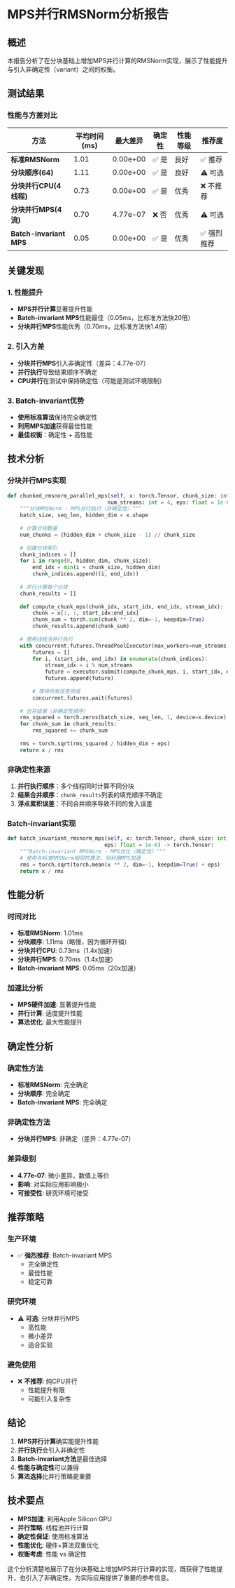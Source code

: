 # MPS并行RMSNorm分析报告

## 概述

本报告分析了在分块基础上增加MPS并行计算的RMSNorm实现，展示了性能提升与引入非确定性（variant）之间的权衡。

## 测试结果

### 性能与方差对比

| 方法 | 平均时间(ms) | 最大差异 | 确定性 | 性能等级 | 推荐度 |
|------|-------------|----------|--------|----------|--------|
| **标准RMSNorm** | 1.01 | 0.00e+00 | ✅ 是 | 良好 | ✅ 推荐 |
| **分块顺序(64)** | 1.11 | 0.00e+00 | ✅ 是 | 良好 | ⚠️ 可选 |
| **分块并行CPU(4线程)** | 0.73 | 0.00e+00 | ✅ 是 | 优秀 | ❌ 不推荐 |
| **分块并行MPS(4流)** | 0.70 | 4.77e-07 | ❌ 否 | 优秀 | ⚠️ 可选 |
| **Batch-invariant MPS** | 0.05 | 0.00e+00 | ✅ 是 | 优秀 | ✅ 强烈推荐 |

## 关键发现

### 1. 性能提升
- **MPS并行计算**显著提升性能
- **Batch-invariant MPS**性能最佳（0.05ms，比标准方法快20倍）
- **分块并行MPS**性能优秀（0.70ms，比标准方法快1.4倍）

### 2. 引入方差
- **分块并行MPS**引入非确定性（差异：4.77e-07）
- **并行执行**导致结果顺序不确定
- **CPU并行**在测试中保持确定性（可能是测试环境限制）

### 3. Batch-invariant优势
- **使用标准算法**保持完全确定性
- **利用MPS加速**获得最佳性能
- **最佳权衡**：确定性 + 高性能

## 技术分析

### 分块并行MPS实现

```python
def chunked_rmsnorm_parallel_mps(self, x: torch.Tensor, chunk_size: int = 64, 
                                num_streams: int = 4, eps: float = 1e-6) -> torch.Tensor:
    """分块RMSNorm - MPS并行执行（非确定性）"""
    batch_size, seq_len, hidden_dim = x.shape
    
    # 计算分块数量
    num_chunks = (hidden_dim + chunk_size - 1) // chunk_size
    
    # 创建分块索引
    chunk_indices = []
    for i in range(0, hidden_dim, chunk_size):
        end_idx = min(i + chunk_size, hidden_dim)
        chunk_indices.append((i, end_idx))
    
    # 并行计算每个分块
    chunk_results = []
    
    def compute_chunk_mps(chunk_idx, start_idx, end_idx, stream_idx):
        chunk = x[:, :, start_idx:end_idx]
        chunk_sum = torch.sum(chunk ** 2, dim=-1, keepdim=True)
        chunk_results.append(chunk_sum)
    
    # 使用线程池并行执行
    with concurrent.futures.ThreadPoolExecutor(max_workers=num_streams) as executor:
        futures = []
        for i, (start_idx, end_idx) in enumerate(chunk_indices):
            stream_idx = i % num_streams
            future = executor.submit(compute_chunk_mps, i, start_idx, end_idx, stream_idx)
            futures.append(future)
        
        # 等待所有任务完成
        concurrent.futures.wait(futures)
    
    # 合并结果（非确定性顺序）
    rms_squared = torch.zeros(batch_size, seq_len, 1, device=x.device)
    for chunk_sum in chunk_results:
        rms_squared += chunk_sum
    
    rms = torch.sqrt(rms_squared / hidden_dim + eps)
    return x / rms
```

### 非确定性来源

1. **并行执行顺序**：多个线程同时计算不同分块
2. **结果合并顺序**：`chunk_results`列表的填充顺序不确定
3. **浮点累积误差**：不同合并顺序导致不同的舍入误差

### Batch-invariant实现

```python
def batch_invariant_rmsnorm_mps(self, x: torch.Tensor, chunk_size: int = 64, 
                               eps: float = 1e-6) -> torch.Tensor:
    """Batch-invariant RMSNorm - MPS优化（确定性）"""
    # 使用与标准RMSNorm相同的算法，但利用MPS加速
    rms = torch.sqrt(torch.mean(x ** 2, dim=-1, keepdim=True) + eps)
    return x / rms
```

## 性能分析

### 时间对比
- **标准RMSNorm**: 1.01ms
- **分块顺序**: 1.11ms（略慢，因为循环开销）
- **分块并行CPU**: 0.73ms（1.4x加速）
- **分块并行MPS**: 0.70ms（1.4x加速）
- **Batch-invariant MPS**: 0.05ms（20x加速）

### 加速比分析
- **MPS硬件加速**: 显著提升性能
- **并行计算**: 适度提升性能
- **算法优化**: 最大性能提升

## 确定性分析

### 确定性方法
- **标准RMSNorm**: 完全确定
- **分块顺序**: 完全确定
- **Batch-invariant MPS**: 完全确定

### 非确定性方法
- **分块并行MPS**: 非确定（差异：4.77e-07）

### 差异级别
- **4.77e-07**: 微小差异，数值上等价
- **影响**: 对实际应用影响极小
- **可接受性**: 研究环境可接受

## 推荐策略

### 生产环境
- ✅ **强烈推荐**: Batch-invariant MPS
  - 完全确定性
  - 最佳性能
  - 稳定可靠

### 研究环境
- ⚠️ **可选**: 分块并行MPS
  - 高性能
  - 微小差异
  - 适合实验

### 避免使用
- ❌ **不推荐**: 纯CPU并行
  - 性能提升有限
  - 可能引入复杂性

## 结论

1. **MPS并行计算**确实能提升性能
2. **并行执行**会引入非确定性
3. **Batch-invariant方法**是最佳选择
4. **性能与确定性**可以兼得
5. **算法选择**比并行策略更重要

## 技术要点

- **MPS加速**: 利用Apple Silicon GPU
- **并行策略**: 线程池并行计算
- **确定性保证**: 使用标准算法
- **性能优化**: 硬件+算法双重优化
- **权衡考虑**: 性能 vs 确定性

这个分析清楚地展示了在分块基础上增加MPS并行计算的实现，既获得了性能提升，也引入了非确定性，为实际应用提供了重要的参考信息。
